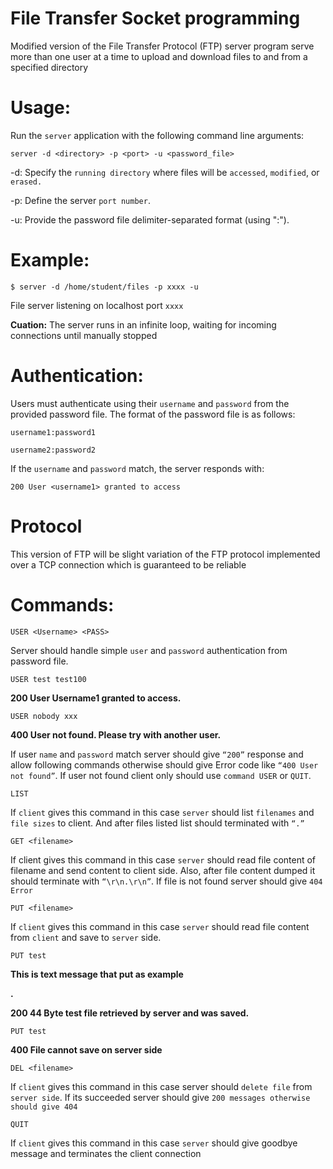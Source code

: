 # File Transfer Socket programming
Modified version of the File Transfer Protocol (FTP) server program serve more than one user at a time to upload and download files to and from a specified directory 

# Usage:

Run the `server` application with the following command line arguments:


```
server -d <directory> -p <port> -u <password_file>
```

-d: Specify the `running directory` where files will be `accessed`, `modified`, or `erased.`
    
-p: Define the server `port number`.
   
-u: Provide the password file delimiter-separated format (using ":").

# Example:

```
$ server -d /home/student/files -p xxxx -u
```
File server listening on localhost port `xxxx`

**Cuation:** The server runs in an infinite loop, waiting for incoming connections until manually stopped

# Authentication:

Users must authenticate using their `username` and `password` from the provided password file. The format of the password file is as follows:

```
username1:password1
```
```
username2:password2
```
If the `username` and `password` match, the server responds with:

```
200 User <username1> granted to access
```
# Protocol
This version of FTP will be slight variation of the FTP protocol implemented over a TCP
connection which is guaranteed to be reliable
   
# Commands:
```
USER <Username> <PASS>
```
Server should handle simple `user` and `password` authentication from password file.

```
USER test test100
```
**200 User Username1 granted to access.**

```
USER nobody xxx
```
**400 User not found. Please try with another user.** 

If user `name` and `password` match server should give `“200”` response and allow following
commands otherwise should give Error code like `“400 User not found”`. If user not found
client only should use `command USER` or `QUIT`. 

```
LIST
```
If `client` gives this command in this case `server` should list `filenames` and `file sizes` to client. 
And after files listed list should terminated with `“.”`

```
GET <filename>
```
If client gives this command in this case `server` should read file content of filename and send 
content to client side. Also, after file content dumped it should terminate with `“\r\n.\r\n”`. If 
file is not found server should give `404 Error`

```
PUT <filename>
```
If `client` gives this command in this case `server` should read file content from `client` and save to `server` side.

```
PUT test
```
**This is text message that put as example**

**.**

**200 44 Byte test file retrieved by server and was saved.**

```
PUT test
```
**400 File cannot save on server side**

```
DEL <filename>
```
If `client` gives this command in this case server should `delete file` from `server side`. If its succeeded server should give `200 messages otherwise should give 404`

```
QUIT
```
If `client` gives this command in this case `server` should give goodbye message and terminates 
the client connection
